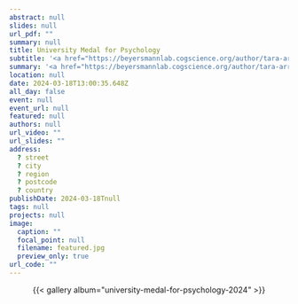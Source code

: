 ```yaml
---
abstract: null
slides: null
url_pdf: ""
summary: null
title: University Medal for Psychology
subtitle: '<a href="https://beyersmannlab.cogscience.org/author/tara-arrow/" target="_blank">Tara Arrow</a> was awarded the University Medal for Psychology, which is Macquarie University's most prestigious academic award and is awarded to students who have demonstrated exceptional academic excellence throughout their university studies. Congratulations Tara! (18 March 2024).'
summary: '<a href="https://beyersmannlab.cogscience.org/author/tara-arrow/" target="_blank">Tara Arrow</a> was awarded the University Medal for Psychology, which is Macquarie University's most prestigious academic award and is awarded to students who have demonstrated exceptional academic excellence throughout their university studies. Congratulations Tara! (18 March 2024).'
location: null
date: 2024-03-18T13:00:35.648Z
all_day: false
event: null
event_url: null
featured: null
authors: null
url_video: ""
url_slides: ""
address:
  ? street
  ? city
  ? region
  ? postcode
  ? country
publishDate: 2024-03-18Tnull
tags: null
projects: null
image:
  caption: ""
  focal_point: null
  filename: featured.jpg
  preview_only: true
url_code: ""
---
```


<center>{{< gallery album="university-medal-for-psychology-2024" >}}</center>
